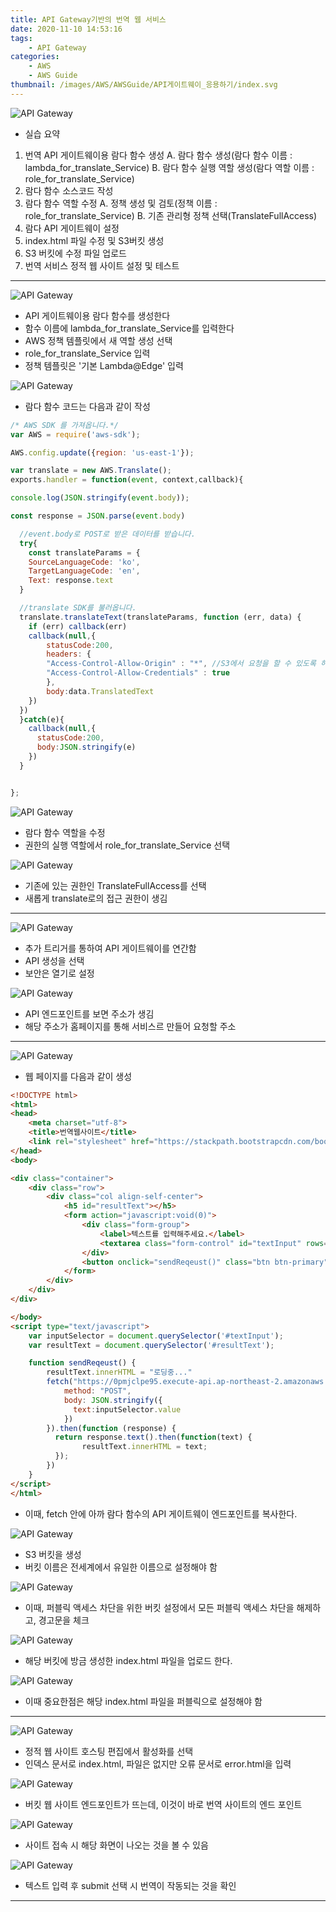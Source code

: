```yaml
---
title: API Gateway기반의 번역 웹 서비스
date: 2020-11-10 14:53:16
tags:
    - API Gateway
categories:
    - AWS
    - AWS Guide
thumbnail: /images/AWS/AWSGuide/API게이트웨이_응용하기/index.svg
---
```


![API Gateway](/images/AWS/AWSGuide/API게이트웨이_응용하기/index.svg)

- 실습 요약

1. 번역 API 게이트웨이용 람다 함수 생성
    A. 람다 함수 생성(람다 함수 이름 : lambda_for_translate_Service)
    B. 람다 함수 실행 역할 생성(람다 역할 이름 : role_for_translate_Service)
2. 람다 함수 소스코드 작성
3. 람다 함수 역할 수정
    A. 정책 생성 및 검토(정책 이름 : role_for_translate_Service)
    B. 기존 관리형 정책 선택(TranslateFullAccess)
4. 람다 API 게이트웨이 설정
5. index.html 파일 수정 및 S3버킷 생성
6. S3 버킷에 수정 파일 업로드
7. 번역 서비스 정적 웹 사이트 설정 및 테스트

---------------------------------------

![API Gateway](/images/AWS/AWSGuide/API게이트웨이_응용하기/APIGatewayDetail.jpg)

- API 게이트웨이용 람다 함수를 생성한다
- 함수 이름에 lambda_for_translate_Service를 입력한다
- AWS 정책 템플릿에서 새 역할 생성 선택
- role_for_translate_Service 입력
- 정책 템플릿은 '기본 Lambda@Edge' 입력


![API Gateway](/images/AWS/AWSGuide/API게이트웨이_응용하기/APIGatewayDetail1.jpg)

- 람다 함수 코드는 다음과 같이 작성

``` javascript
/* AWS SDK 를 가져옵니다.*/
var AWS = require('aws-sdk');

AWS.config.update({region: 'us-east-1'});

var translate = new AWS.Translate();
exports.handler = function(event, context,callback){

console.log(JSON.stringify(event.body));

const response = JSON.parse(event.body)

  //event.body로 POST로 받은 데이터를 받습니다.
  try{
    const translateParams = {
    SourceLanguageCode: 'ko',
    TargetLanguageCode: 'en',
    Text: response.text
  }

  //translate SDK를 불러옵니다.
  translate.translateText(translateParams, function (err, data) {
    if (err) callback(err)
    callback(null,{
        statusCode:200,
        headers: {
        "Access-Control-Allow-Origin" : "*", //S3에서 요청을 할 수 있도록 허용해줍니다.
        "Access-Control-Allow-Credentials" : true
        },
        body:data.TranslatedText
    })
  })
  }catch(e){
    callback(null,{
      statusCode:200,
      body:JSON.stringify(e)
    })
  }


};
```


![API Gateway](/images/AWS/AWSGuide/API게이트웨이_응용하기/APIGatewayDetail2.jpg)

- 람다 함수 역할을 수정
- 권한의 실행 역할에서 role_for_translate_Service 선택


![API Gateway](/images/AWS/AWSGuide/API게이트웨이_응용하기/APIGatewayDetail3.jpg)

- 기존에 있는 권한인 TranslateFullAccess를 선택
- 새롭게 translate로의 접근 권한이 생김

---------------------------------------

![API Gateway](/images/AWS/AWSGuide/API게이트웨이_응용하기/APIGatewayDetail4.jpg)

- 추가 트리거를 통하여 API 게이트웨이를 연간함
- API 생성을 선택
- 보안은 열기로 설정


![API Gateway](/images/AWS/AWSGuide/API게이트웨이_응용하기/APIGatewayDetail5.jpg)

- API 엔드포인트를 보면 주소가 생김
- 해당 주소가 홈페이지를 통해 서비스르 만들어 요청할 주소

---------------------------------------

![API Gateway](/images/AWS/AWSGuide/API게이트웨이_응용하기/APIGatewayDetail6.jpg)

- 웹 페이지를 다음과 같이 생성

``` html
<!DOCTYPE html>
<html>
<head>
    <meta charset="utf-8">
    <title>번역웹사이트</title>
    <link rel="stylesheet" href="https://stackpath.bootstrapcdn.com/bootstrap/4.2.1/css/bootstrap.min.css">
</head>
<body>

<div class="container">
    <div class="row">
        <div class="col align-self-center">
            <h5 id="resultText"></h5>
            <form action="javascript:void(0)">
                <div class="form-group">
                    <label>텍스트를 입력해주세요.</label>
                    <textarea class="form-control" id="textInput" rows="3"></textarea>
                </div>
                <button onclick="sendReqeust()" class="btn btn-primary">Submit</button>
            </form>
        </div>
    </div>
</div>

</body>
<script type="text/javascript">
    var inputSelector = document.querySelector('#textInput');
    var resultText = document.querySelector('#resultText');

    function sendReqeust() {
        resultText.innerHTML = "로딩중..."
        fetch("https://0pmjclpe95.execute-api.ap-northeast-2.amazonaws.com/default/lambda_for_translate_service", {
            method: "POST",
            body: JSON.stringify({
              text:inputSelector.value
            })
        }).then(function (response) {
          return response.text().then(function(text) {
                resultText.innerHTML = text;
          });
        })
    }
</script>
</html>
```

- 이때, fetch 안에 아까 람다 함수의 API 게이트웨이 엔드포인트를 복사한다.


![API Gateway](/images/AWS/AWSGuide/API게이트웨이_응용하기/APIGatewayDetail7.jpg)

- S3 버킷을 생성
- 버킷 이름은 전세계에서 유일한 이름으로 설정해야 함


![API Gateway](/images/AWS/AWSGuide/API게이트웨이_응용하기/APIGatewayDetail8.jpg)

- 이때, 퍼블릭 액세스 차단을 위한 버킷 설정에서 모든 퍼블릭 액세스 차단을 해제하고, 경고문을 체크


![API Gateway](/images/AWS/AWSGuide/API게이트웨이_응용하기/APIGatewayDetail9.jpg)

- 해당 버킷에 방금 생성한 index.html 파일을 업로드 한다.


![API Gateway](/images/AWS/AWSGuide/API게이트웨이_응용하기/APIGatewayDetail10.jpg)

- 이때 중요한점은 해당 index.html 파일을 퍼블릭으로 설정해야 함

---------------------------------------

![API Gateway](/images/AWS/AWSGuide/API게이트웨이_응용하기/APIGatewayDetail11.jpg)

- 정적 웹 사이트 호스팅 편집에서 활성화를 선택
- 인덱스 문서로 index.html, 파일은 없지만 오류 문서로 error.html을 입력


![API Gateway](/images/AWS/AWSGuide/API게이트웨이_응용하기/APIGatewayDetail12.jpg)

- 버킷 웹 사이트 엔드포인트가 뜨는데, 이것이 바로 번역 사이트의 엔드 포인트


![API Gateway](/images/AWS/AWSGuide/API게이트웨이_응용하기/APIGatewayDetail13.jpg)

- 사이트 접속 시 해당 화면이 나오는 것을 볼 수 있음


![API Gateway](/images/AWS/AWSGuide/API게이트웨이_응용하기/APIGatewayDetail14.jpg)

- 텍스트 입력 후 submit 선택 시 번역이 작동되는 것을 확인
---------------------------------------
